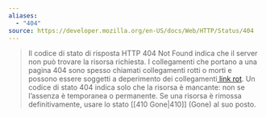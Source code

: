 ```yaml
---
aliases:
  - "404"
source: https://developer.mozilla.org/en-US/docs/Web/HTTP/Status/404
---
```

>Il codice di stato di risposta HTTP 404 Not Found indica che il server non può trovare la risorsa richiesta. I collegamenti che portano a una pagina 404 sono spesso chiamati collegamenti rotti o morti e possono essere soggetti a deperimento dei collegamenti[ link rot](https://en.wikipedia.org/wiki/Link_rot). Un codice di stato 404 indica solo che la risorsa è mancante: non se l’assenza è temporanea o permanente. Se una risorsa è rimossa definitivamente, usare lo stato [[410 Gone|410]] (Gone) al suo posto.
